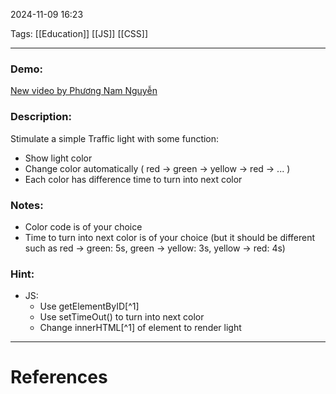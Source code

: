 2024-11-09 16:23

Tags: [[Education]] [[JS]] [[CSS]]

---

### Demo:

[New video by Phương Nam Nguyễn](https://photos.app.goo.gl/5Q9MrchdxNtFWZAz5)

### Description:

Stimulate a simple Traffic light with some function:

-   Show light color
-   Change color automatically ( red → green → yellow → red → ... )
-   Each color has difference time to turn into next color

### Notes:

-   Color code is of your choice
-   Time to turn into next color is of your choice (but it should be different such as red → green: 5s, green → yellow: 3s, yellow → red: 4s)

### Hint:

-   JS:
    -   Use getElementByID[^1]
    -   Use setTimeOut() to turn into next color
    -   Change innerHTML[^1] of element to render light


---
# References